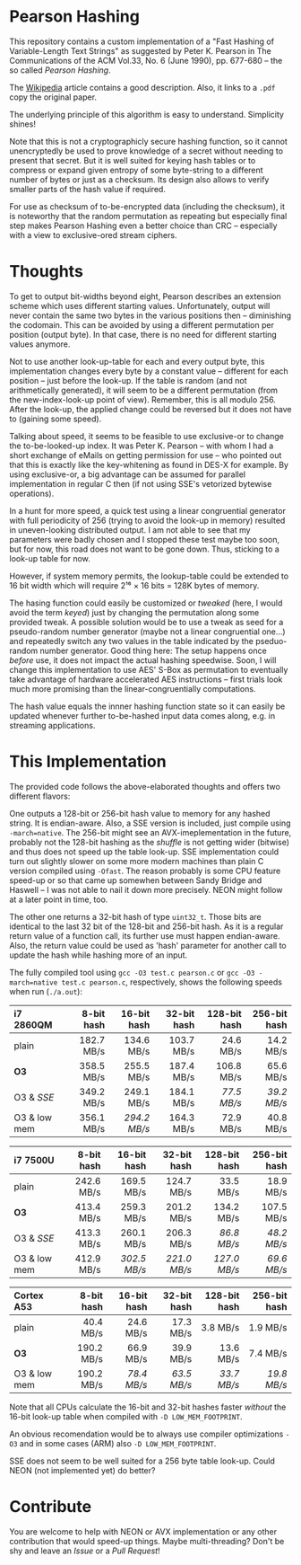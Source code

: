 # Pearson Hashing
This repository contains a custom implementation of a "Fast Hashing of Variable-Length Text Strings" as suggested by Peter K. Pearson in The Communications of the ACM  Vol.33, No.  6 (June 1990), pp. 677-680 – the so called _Pearson Hashing_.

The [Wikipedia](https://en.wikipedia.org/wiki/Pearson_hashing) article contains a good description. Also, it links to a `.pdf` copy the original paper.

The underlying principle of this algorithm is easy to understand. Simplicity shines!

Note that this is not a cryptographicly secure hashing function, so it cannot unencryptedly be used to prove knowledge of a secret without needing to present that secret. But it is well suited for keying hash tables or to compress or expand given entropy of some byte-string to a different number of bytes or just as a checksum. Its design also allows to verify smaller parts of the hash value if required.

For use as checksum of to-be-encrypted data (including the checksum), it is noteworthy that the random permutation as repeating but especially final step makes Pearson Hashing even a better choice than CRC – especially with a view to exclusive-ored stream ciphers.

# Thoughts

To get to output bit-widths beyond eight, Pearson describes an extension scheme which uses different starting values. Unfortunately, output will never contain the same two bytes in the various positions then – diminishing the codomain. This can be avoided by using a different permutation per position (output byte). In that case, there is no need for different starting values anymore.

Not to use another look-up-table for each and every output byte, this implementation changes every byte by a constant value  – different for each position – just before the look-up. If the table is random (and not arithmetically generated), it will seem to be a different permutation (from the new-index-look-up point of view). Remember, this is all modulo 256. After the look-up, the applied change could be reversed but it does not have to (gaining some speed).

Talking about speed, it seems to be feasible to use exclusive-or to change the to-be-looked-up index.  It was Peter K. Pearson – with whom I had a short exchange of eMails on getting permission for use – who pointed out that this is exactly like the key-whitening as found in DES-X for example. By using exclusive-or, a big advantage can be assumed for parallel implementation in regular C then (if not using SSE's vetorized bytewise operations).

In a hunt for more speed, a quick test using a linear congruential generator with full periodicity of 256 (trying to avoid the look-up in memory) resulted in uneven-looking distributed output. I am not able to see that my parameters were badly chosen and I stopped these test maybe too soon, but for now, this road does not want to be gone down. Thus, sticking to a look-up table for now.

However, if system memory permits, the lookup-table could be extended to 16 bit width which will require 2¹⁶ × 16 bits = 128K bytes of memory.

The hasing function could easily be customized or _tweaked_ (here, I would avoid the term _keyed_) just by changing the permutation along some provided tweak. A possible solution would be to use a tweak as seed for a pseudo-random number generator (maybe not a linear congruential one…) and repeatedly switch any two values in the table indicated by the pseduo-random number generator. Good thing here: The setup happens once _before_ use, it does not impact the actual hashing speedwise. Soon, I will change this implementation to use AES' S-Box as permutation to eventually take advantage of hardware accelerated AES instructions – first trials look much more promising than the linear-congruentially computations.

The hash value equals the innner hashing function state so it can easily be updated whenever further to-be-hashed input data comes along, e.g. in streaming applications.

# This Implementation

The provided code follows the above-elaborated thoughts and offers two different flavors:

One outputs a 128-bit or 256-bit hash value to memory for any hashed string. It is endian-aware. Also, a SSE version is included, just compile using `-march=native`. The 256-bit might see an AVX-imeplementation in the future, probably not the 128-bit hashing as the _shuffle_ is not getting wider (bitwise) and thus does not speed up the table look-up. SSE implementation could turn out slightly slower on some more modern machines than plain C version compiled using `-Ofast`. The reason probably is some CPU feature speed-up or so that came up somewhen between Sandy Bridge and Haswell – I was not able to nail it down more precisely. NEON might follow at a later point in time, too.

The other one returns a 32-bit hash of type `uint32_t`. Those bits are identical to the last 32 bit of the 128-bit and 256-bit hash. As it is a regular return value of a function call, its further use must happen endian-aware. Also, the return value could be used as 'hash' parameter for another call to update the hash  while hashing more of an input.

The fully compiled tool using `gcc -O3 test.c pearson.c` or `gcc -O3 -march=native test.c pearson.c`, respectively, shows the following speeds when run (`./a.out`):

| i7 2860QM    | 8-bit hash | 16-bit hash | 32-bit hash | 128-bit hash | 256-bit hash |
| :---         | ---:       | ---:        | ---:        | ---:         | ---:         |
| plain        | 182.7 MB/s | 134.6 MB/s  | 103.7 MB/s  | 24.6 MB/s    | 14.2 MB/s    |
| __O3__       | 358.5 MB/s | 255.5 MB/s  | 187.4 MB/s  | 106.8 MB/s   | 65.6 MB/s    |
| O3 & _SSE_   | 349.2 MB/s | 249.1 MB/s  | 184.1 MB/s  | _77.5 MB/s_  | _39.2 MB/s_  |
| O3 & low mem | 356.1 MB/s | _294.2 MB/s_| 164.3 MB/s  | 72.9 MB/s    | 40.8 MB/s    |


| i7 7500U     | 8-bit hash | 16-bit hash | 32-bit hash | 128-bit hash | 256-bit hash |
| :---         | ---:       | ---:        | ---:        | ---:         | ---:         |
| plain        | 242.6 MB/s | 169.5 MB/s  | 124.7 MB/s  | 33.5 MB/s    | 18.9 MB/s    |
| __O3__       | 413.4 MB/s | 259.3 MB/s  | 201.2 MB/s  | 134.2 MB/s   | 107.5 MB/s   |
| O3 & _SSE_   | 413.3 MB/s | 260.1 MB/s  | 206.3 MB/s  | _86.8 MB/s_  | _48.2 MB/s_  |
| O3 & low mem | 412.9 MB/s |_302.5 MB/s_ | _221.0 MB/s_| _127.0 MB/s_ | _69.6 MB/s_ |


| Cortex A53   | 8-bit hash | 16-bit hash | 32-bit hash | 128-bit hash | 256-bit hash |
| :---         | ---:       | ---:        | ---:        | ---:         | ---:         |
| plain        | 40.4 MB/s  | 24.6 MB/s   | 17.3 MB/s   | 3.8 MB/s     | 1.9 MB/s     |
| __O3__       | 190.2 MB/s | 66.9 MB/s   | 39.9 MB/s   | 13.6 MB/s    | 7.4 MB/s     |
| O3 & low mem | 190.2 MB/s |_78.4 MB/s_  |_63.5 MB/s_  |_33.7 MB/s_   |_19.8 MB/s_   |

Note that all CPUs calculate the 16-bit and 32-bit hashes faster _without_ the 16-bit look-up table when compiled with `-D LOW_MEM_FOOTPRINT`.

An obvious recomendation would be to always use compiler optimizations `-O3` and in some cases (ARM) also `-D LOW_MEM_FOOTPRINT`.

SSE does not seem to be well suited for a 256 byte table look-up. Could NEON (not implemented yet) do better?


# Contribute

You are welcome to help with NEON or AVX implementation or any other contribution that would speed-up things. Maybe multi-threading? Don't be shy and leave an _Issue_ or a _Pull Request_!
